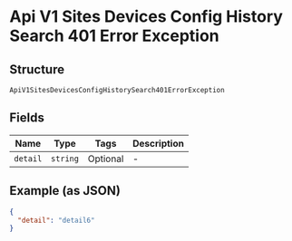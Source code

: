 
# Api V1 Sites Devices Config History Search 401 Error Exception

## Structure

`ApiV1SitesDevicesConfigHistorySearch401ErrorException`

## Fields

| Name | Type | Tags | Description |
|  --- | --- | --- | --- |
| `detail` | `string` | Optional | - |

## Example (as JSON)

```json
{
  "detail": "detail6"
}
```


